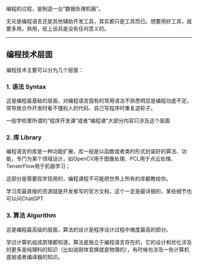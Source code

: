 编程的过程，是制造一台“数据处理机器”。

无论是编程语言还是其他辅助开发工具，其实都只是工具而已。想要用好工具，就要多用，熟用，纸上谈兵是没有任何意义的。

---
## 编程技术层面

编程技术主要可以分为几个层面：

### 1. 语法 Syntax

这是编程最基础的层面，对编程语言固有的常用语法不熟悉明显是编程功底不足。常导致合作开发时看不懂别人的代码、自己写程序时重复造轮子。

一般学校里所谓的“程序开发课”或者“编程课”大部分内容只涉及这个层面

### 2. 库 Library

编程语言的库是一种功能扩展，库一般是以函数或者类的形式封装好的算法、功能，专门为某个领域设计，如OpenCV用于图像处理、PCL用于点云处理、TenserFlow用于机器学习；

这部分是需要现学现用的，编程课程不可能把世界上所有的库都教给你。

学习库最直接的资源就是开发者写的官方文档，这个一定是最详细的，某些细节也可以问ChatGPT

### 3. 算法 Algorithm

这是编程最高级的层面，算法的设计是程序设计过程中难度最高的部分。

学过计算机组成原理都知道，算法是独立于编程语言存在的，它的设计和优化涉及的更多是纯理科的知识（比如说刚体变换就是物理的），有时候也涉及一些计算机底层或者编译器的知识。
